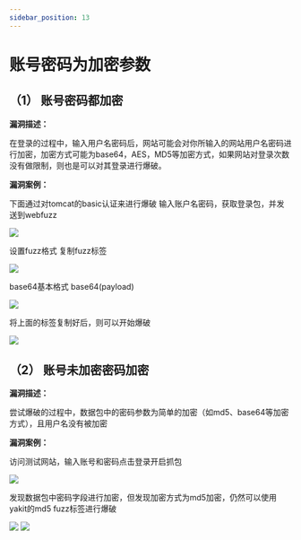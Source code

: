 ```yaml
---
sidebar_position: 13
---
```


# 账号密码为加密参数

## （1） 账号密码都加密

**漏洞描述：**

在登录的过程中，输入用户名密码后，网站可能会对你所输入的网站用户名密码进行加密，加密方式可能为base64，AES，MD5等加密方式，如果网站对登录次数没有做限制，则也是可以对其登录进行爆破。

**漏洞案例：**

下面通过对tomcat的basic认证来进行爆破
输入账户名密码，获取登录包，并发送到webfuzz

![](/img/products/yakit/Encryption-1.png)

设置fuzz格式
复制fuzz标签

![](/img/products/yakit/Encryption-2.png)

base64基本格式  base64(payload)

![](/img/products/yakit/Encryption-3.png)

将上面的标签复制好后，则可以开始爆破

![](/img/products/yakit/Encryption-4.png)


## （2） 账号未加密密码加密

**漏洞描述：**

尝试爆破的过程中，数据包中的密码参数为简单的加密（如md5、base64等加密方式），且用户名没有被加密

**漏洞案例：**

访问测试网站，输入账号和密码点击登录开启抓包

![](/img/products/yakit/Encryption-5.png)

发现数据包中密码字段进行加密，但发现加密方式为md5加密，仍然可以使用yakit的md5 fuzz标签进行爆破

![](/img/products/yakit/Encryption-6.png)
![](/img/products/yakit/Encryption-7.png)

